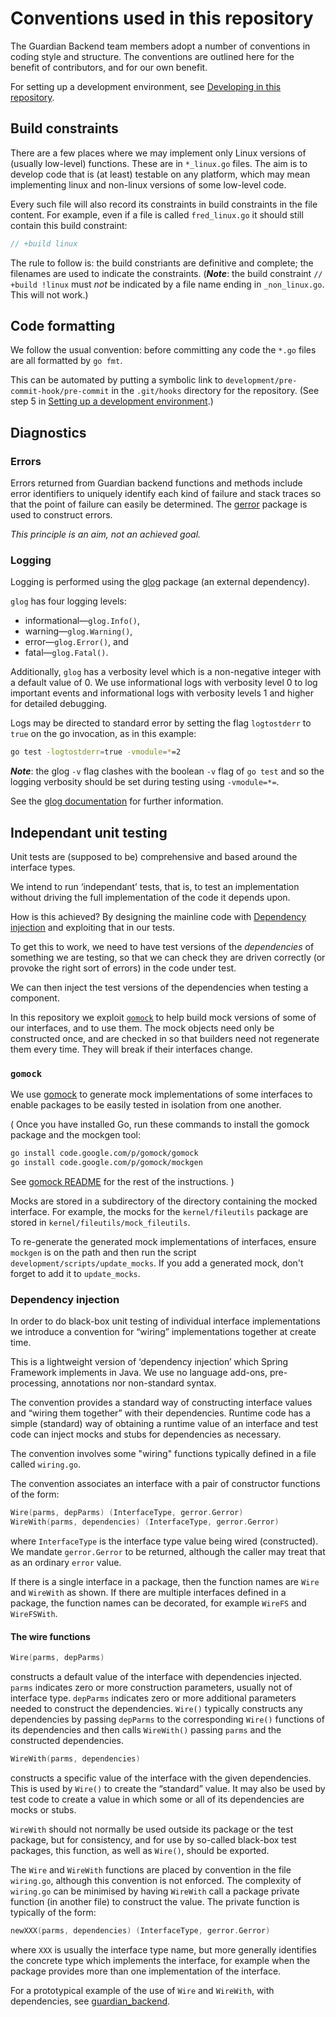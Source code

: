 # Conventions used in this repository

The Guardian Backend team members adopt a number of conventions in coding
style and structure. The conventions are outlined here for the benefit of
contributors, and for our own benefit.

For setting up a development environment, see [Developing in this
repository](DEVELOPMENT.md).

## Build constraints

There are a few places where we may implement only Linux versions of (usually
low-level) functions. These are in `*_linux.go` files. The aim is to develop
code that is (at least) testable on any platform, which may mean implementing
linux and non-linux versions of some low-level code.

Every such file will also record its constraints in build constraints in the
file content. For example, even if a file is called `fred_linux.go` it should
still contain this build constraint:

```go
// +build linux
```

The rule to follow is: the build constriants are definitive and complete; the
filenames are used to indicate the constraints. (***Note***: the build constraint
`// +build !linux` must *not* be indicated by a file name ending in
`_non_linux.go`. This will not work.)

## Code formatting

We follow the usual convention: before committing any code the `*.go` files are
all formatted by `go fmt`.

This can be automated by putting a symbolic link to
`development/pre-commit-hook/pre-commit` in the `.git/hooks` directory for the
repository. (See step 5 in [Setting up a development
environment](DEVELOPMENT.md#settingupadevelopmentenvironment).)

## Diagnostics

### Errors

Errors returned from Guardian backend functions and methods include error
identifiers to uniquely identify each kind of failure and stack traces so that
the point of failure can easily be determined. The [gerror](gerror) package is
used to construct errors.

*This principle is an aim, not an achieved goal.*

### Logging

Logging is performed using the [glog](https://github.com/golang/glog) package
(an external dependency).

`glog` has four logging levels:

*   informational—`glog.Info()`,
*   warning—`glog.Warning()`,
*   error—`glog.Error()`, and
*   fatal—`glog.Fatal()`.

Additionally, `glog` has a verbosity level  which is a non-negative integer
with a default value of 0. We use informational logs with verbosity
level 0 to log important events and informational logs with verbosity levels
1 and higher for detailed debugging.

Logs may be directed to standard error by setting the flag `logtostderr` to
`true` on the go invocation, as in this example:

```bash
go test -logtostderr=true -vmodule=*=2
```

***Note***: the glog `-v` flag clashes with the boolean `-v` flag of `go test`
and so the logging verbosity should be set during testing using `-vmodule=*=`.

See the [glog documentation](http://godoc.org/github.com/golang/glog) for further information.

## Independant unit testing

Unit tests are (supposed to be) comprehensive and based around the interface types.

We intend to run ‘independant’ tests, that is, to test an implementation
without driving the full implementation of the code it depends upon.

How is this achieved? By designing the mainline code with [Dependency
injection](#dependencyinjection) and exploiting that in our tests.

To get this to work, we need to have test versions of the
*dependencies* of something we are testing, so that we can check they are
driven correctly (or provoke the right sort of errors) in the code under test.

We can then inject the test versions of the dependencies when testing a component.

In this repository we exploit [`gomock`](#gomock) to help build mock versions of
some of our interfaces, and to use them. The mock objects need only be
constructed once, and are checked in so that builders need not regenerate them
every time. They will break if their interfaces change.

### `gomock`

We use [gomock](http://godoc.org/code.google.com/p/gomock/gomock) to generate
mock implementations of some interfaces to enable packages to be easily tested
in isolation from one another.

( Once you have installed Go, run these commands to install the gomock package
  and the mockgen tool:

```bash
go install code.google.com/p/gomock/gomock
go install code.google.com/p/gomock/mockgen
```

See [gomock README](https://code.google.com/p/gomock/source/browse/README.md)
for the rest of the instructions. )

Mocks are stored in a subdirectory of the directory containing the mocked
interface. For example, the mocks for the `kernel/fileutils` package are
stored in `kernel/fileutils/mock_fileutils`.

To re-generate the generated mock implementations of interfaces, ensure
`mockgen` is on the path and then run the script
`development/scripts/update_mocks`. If you add a generated mock, don't forget
to add it to `update_mocks`.

### Dependency injection

In order to do black-box unit testing of individual interface implementations
we introduce a convention for “wiring” implementations together at create
time.

This is a lightweight version of ‘dependency injection’ which Spring Framework
implements in Java.  We use no language add-ons, pre-processing, annotations
nor non-standard syntax.

The convention provides a standard way of constructing interface values and
“wiring them together” with their dependencies. Runtime code has a simple
(standard) way of obtaining a runtime value of an interface and test code can
inject mocks and stubs for dependencies as necessary.

The convention involves some "wiring" functions typically defined in
a file called `wiring.go`.

The convention associates an interface with a pair of constructor functions of
the form:

```go
Wire(parms, depParms) (InterfaceType, gerror.Gerror)
WireWith(parms, dependencies) (InterfaceType, gerror.Gerror)
```

where `InterfaceType` is the interface type value being wired (constructed).
We mandate `gerror.Gerror` to be returned, although the caller may treat that
as an ordinary `error` value.

If there is a single interface in a package, then the function names are
`Wire` and `WireWith` as shown. If there are multiple interfaces defined in a
package, the function names can be decorated, for example `WireFS` and
`WireFSWith`.

#### The wire functions

```go
Wire(parms, depParms)
```

constructs a default value of the interface with dependencies injected.
`parms` indicates zero or more construction parameters, usually not of
interface type. `depParms` indicates zero or more additional parameters needed
to construct the dependencies. `Wire()` typically constructs any dependencies
by passing `depParms` to the corresponding `Wire()` functions of its
dependencies and then calls `WireWith()` passing `parms` and the constructed
dependencies.

```go
WireWith(parms, dependencies)
```

constructs a specific value of the interface with the given dependencies. This
is used by `Wire()` to create the “standard” value. It may also be used by
test code to create a value in which some or all of its dependencies are mocks
or stubs.

`WireWith` should not normally be used outside its package or the test
package, but for consistency, and for use by so-called black-box test
packages, this function, as well as `Wire()`, should be exported.

The `Wire` and `WireWith` functions are placed by convention in the file
`wiring.go`, although this convention is not enforced. The complexity of
`wiring.go` can be minimised by having `WireWith` call a package private function (in
another file) to construct the value. The private function is typically
of the form:

```go
newXXX(parms, dependencies) (InterfaceType, gerror.Gerror)
```

where `XXX` is usually the interface type name, but more generally
identifies the concrete type which implements the interface, for
example when the package provides more than one implementation of
the interface.

For a prototypical example of the use of `Wire` and `WireWith`, with dependencies, see
[guardian_backend](https://github.com/cf-guardian/guardian-backend/guardian_backend/wiring.go).
